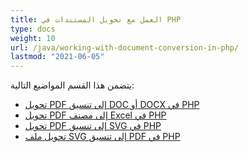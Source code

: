 ```yaml
---
title: العمل مع تحويل المستندات في PHP
type: docs
weight: 10
url: /java/working-with-document-conversion-in-php/
lastmod: "2021-06-05"
---
```


يتضمن هذا القسم المواضيع التالية:

- [تحويل PDF إلى تنسيق DOC أو DOCX في PHP](/pdf/java/convert-pdf-to-doc-or-docx-format-in-php/)
- [تحويل PDF إلى مصنف Excel في PHP](/pdf/java/convert-pdf-to-excel-workbook-in-php/)
- [تحويل PDF إلى تنسيق SVG في PHP](/pdf/java/convert-pdf-to-svg-format-in-php/)
- [تحويل ملف SVG إلى تنسيق PDF في PHP](/pdf/java/convert-svg-file-to-pdf-format-in-php/)